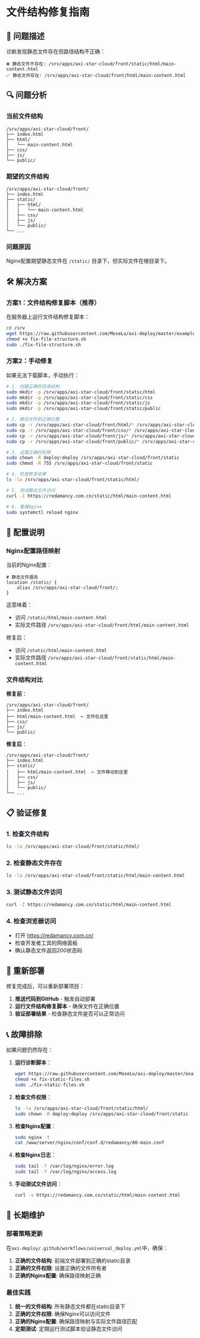 # 文件结构修复指南

## 🚨 问题描述

诊断发现静态文件存在但路径结构不正确：

```
❌ 静态文件不存在: /srv/apps/axi-star-cloud/front/static/html/main-content.html
✅ 静态文件存在: /srv/apps/axi-star-cloud/front/html/main-content.html
```

## 🔍 问题分析

### 当前文件结构
```
/srv/apps/axi-star-cloud/front/
├── index.html
├── html/
│   └── main-content.html
├── css/
├── js/
└── public/
```

### 期望的文件结构
```
/srv/apps/axi-star-cloud/front/
├── index.html
├── static/
│   ├── html/
│   │   └── main-content.html
│   ├── css/
│   ├── js/
│   └── public/
└── ...
```

### 问题原因
Nginx配置期望静态文件在 `/static/` 目录下，但实际文件在根目录下。

## 🛠️ 解决方案

### 方案1：文件结构修复脚本（推荐）

在服务器上运行文件结构修复脚本：

```bash
cd /srv
wget https://raw.githubusercontent.com/MoseLu/axi-deploy/master/examples/configs/fix-file-structure.sh
chmod +x fix-file-structure.sh
sudo ./fix-file-structure.sh
```

### 方案2：手动修复

如果无法下载脚本，手动执行：

```bash
# 1. 创建正确的目录结构
sudo mkdir -p /srv/apps/axi-star-cloud/front/static/html
sudo mkdir -p /srv/apps/axi-star-cloud/front/static/css
sudo mkdir -p /srv/apps/axi-star-cloud/front/static/js
sudo mkdir -p /srv/apps/axi-star-cloud/front/static/public

# 2. 移动文件到正确位置
sudo cp -r /srv/apps/axi-star-cloud/front/html/* /srv/apps/axi-star-cloud/front/static/html/
sudo cp -r /srv/apps/axi-star-cloud/front/css/* /srv/apps/axi-star-cloud/front/static/css/
sudo cp -r /srv/apps/axi-star-cloud/front/js/* /srv/apps/axi-star-cloud/front/static/js/
sudo cp -r /srv/apps/axi-star-cloud/front/public/* /srv/apps/axi-star-cloud/front/static/public/

# 3. 设置正确的权限
sudo chown -R deploy:deploy /srv/apps/axi-star-cloud/front/static
sudo chmod -R 755 /srv/apps/axi-star-cloud/front/static

# 4. 检查修复结果
ls -la /srv/apps/axi-star-cloud/front/static/html/

# 5. 测试静态文件访问
curl -I https://redamancy.com.cn/static/html/main-content.html

# 6. 重载Nginx
sudo systemctl reload nginx
```

## 🔧 配置说明

### Nginx配置路径映射

当前的Nginx配置：
```nginx
# 静态文件服务
location /static/ {
    alias /srv/apps/axi-star-cloud/front/;
}
```

这意味着：
- 访问 `/static/html/main-content.html`
- 实际文件路径 `/srv/apps/axi-star-cloud/front/html/main-content.html`

修复后：
- 访问 `/static/html/main-content.html`
- 实际文件路径 `/srv/apps/axi-star-cloud/front/static/html/main-content.html`

### 文件结构对比

**修复前**：
```
/srv/apps/axi-star-cloud/front/
├── index.html
├── html/main-content.html  ← 文件在这里
├── css/
├── js/
└── public/
```

**修复后**：
```
/srv/apps/axi-star-cloud/front/
├── index.html
├── static/
│   ├── html/main-content.html  ← 文件移动到这里
│   ├── css/
│   ├── js/
│   └── public/
└── ...
```

## 📋 验证修复

### 1. 检查文件结构
```bash
ls -la /srv/apps/axi-star-cloud/front/static/html/
```

### 2. 检查静态文件存在
```bash
ls -la /srv/apps/axi-star-cloud/front/static/html/main-content.html
```

### 3. 测试静态文件访问
```bash
curl -I https://redamancy.com.cn/static/html/main-content.html
```

### 4. 检查浏览器访问
- 打开 https://redamancy.com.cn/
- 检查开发者工具的网络面板
- 确认静态文件返回200状态码

## 🚀 重新部署

修复完成后，可以重新部署项目：

1. **推送代码到GitHub** - 触发自动部署
2. **运行文件结构修复脚本** - 确保文件在正确位置
3. **验证部署结果** - 检查静态文件是否可以正常访问

## 📞 故障排除

如果问题仍然存在：

1. **运行诊断脚本**：
   ```bash
   wget https://raw.githubusercontent.com/MoseLu/axi-deploy/master/examples/configs/fix-static-files.sh
   chmod +x fix-static-files.sh
   sudo ./fix-static-files.sh
   ```

2. **检查文件权限**：
   ```bash
   ls -la /srv/apps/axi-star-cloud/front/static/html/
   sudo chown -R deploy:deploy /srv/apps/axi-star-cloud/front/static
   ```

3. **检查Nginx配置**：
   ```bash
   sudo nginx -t
   cat /www/server/nginx/conf/conf.d/redamancy/00-main.conf
   ```

4. **检查Nginx日志**：
   ```bash
   sudo tail -f /var/log/nginx/error.log
   sudo tail -f /var/log/nginx/access.log
   ```

5. **手动测试文件访问**：
   ```bash
   curl -v https://redamancy.com.cn/static/html/main-content.html
   ```

## 🔄 长期维护

### 部署策略更新

在`axi-deploy/.github/workflows/universal_deploy.yml`中，确保：

1. **正确的文件结构**: 前端文件部署到正确的static目录
2. **正确的文件权限**: 设置正确的文件所有者
3. **正确的Nginx配置**: 确保路径映射正确

### 最佳实践

1. **统一的文件结构**: 所有静态文件都在static目录下
2. **正确的文件权限**: 确保Nginx可以访问文件
3. **正确的Nginx配置**: 确保路径映射与实际文件路径匹配
4. **定期测试**: 定期运行测试脚本验证静态文件访问
